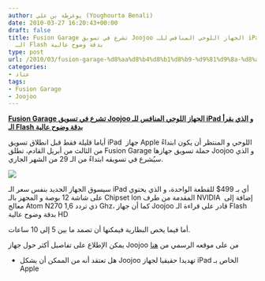 ```yaml
---
author: يوغرطة بن علي (Youghourta Benali)
date: 2010-03-27 16:20:43+00:00
draft: false
title: Fusion Garage تشرع في تسويق Joojoo الجهاز اللوحي المنافس للـ iPad و الذي يقرأ
  الـ Flash بدقة وضوح عالية
type: post
url: /2010/03/fusion-garage-%d8%aa%d8%b4%d8%b1%d8%b9-%d9%81%d9%8a-%d8%aa%d8%b3%d9%88%d9%8a%d9%82-joojoo-%d8%a7%d9%84%d8%ac%d9%87%d8%a7%d8%b2-%d8%a7%d9%84%d9%84%d9%88%d8%ad%d9%8a-%d8%a7%d9%84%d9%85%d9%86%d8%a7%d9%81/
categories:
- عتاد
tags:
- Fusion Garage
- Joojoo
---
```


[**Fusion Garage تشرع في تسويق Joojoo الجهاز اللوحي المنافس للـ iPad و الذي يقرأ الـ Flash بدقة وضوح عالية**](https://www.it-scoop.com/2010/03/fusion-garage-%d8%aa%d8%b4%d8%b1%d8%b9-%d9%81%d9%8a-%d8%aa%d8%b3%d9%88%d9%8a%d9%82-joojoo-%d8%a7%d9%84%d8%ac%d9%87%d8%a7%d8%b2-%d8%a7%d9%84%d9%84%d9%88%d8%ad%d9%8a-%d8%a7%d9%84%d9%85%d9%86%d8%a7%d9%81/)


أياما قليلة فقط قبل انطلاق تسويق iPad  جهاز Apple اللوحي و المنتظر أن يكون ابتداءً من الثالث من أبريل القادم، تطلق Fusion Garage حملة تسويق جهازها Joojoo و الذي سيُشرع في تسويقه ابتداءً من الـ 29 من الشهر الجاري.

[![](https://www.it-scoop.com/wp-content/uploads/2010/03/joojoo.jpg)
](https://www.it-scoop.com/2010/03/fusion-garage-%d8%aa%d8%b4%d8%b1%d8%b9-%d9%81%d9%8a-%d8%aa%d8%b3%d9%88%d9%8a%d9%82-joojoo-%d8%a7%d9%84%d8%ac%d9%87%d8%a7%d8%b2-%d8%a7%d9%84%d9%84%d9%88%d8%ad%d9%8a-%d8%a7%d9%84%d9%85%d9%86%d8%a7%d9%81/https://www.it-scoop.com/2010/03/fusion-garage-%d8%aa%d8%b4%d8%b1%d8%b9-%d9%81%d9%8a-%d8%aa%d8%b3%d9%88%d9%8a%d9%82-joojoo-%d8%a7%d9%84%d8%ac%d9%87%d8%a7%d8%b2-%d8%a7%d9%84%d9%84%d9%88%d8%ad%d9%8a-%d8%a7%d9%84%d9%85%d9%86%d8%a7%d9%81/)

سيسوق الجهاز الجديد بنفس سعر الـ iPad أي بـ 499$ للقطعة الواحدة، و الذي يحتوي على شاشة 12 بوصة و المجهز بالـ Chipset lon المقدمة من طرف NVIDIA  إضافة إلى معالج Atom N270 ذي تردد 1,6 Ghz، كما أن جهاز Joojoo قادر على قراءة الـ Flash بدقة وضوح عالية HD

أما فيما يخص البطارية فيمكنها أن تصمد ما بين 5 إلى 10 ساعات.

يمكن الإطلاع على تفاصيل أكثر حول جهاز Joojoo من على موقعه الرسمي من [هنا](https://thejoojoo.com/)

- هل تعتقد أنه من الممكن أن يشكل Joojoo تهديدا حقيقيا لجهاز iPad الخاص بـ Apple
